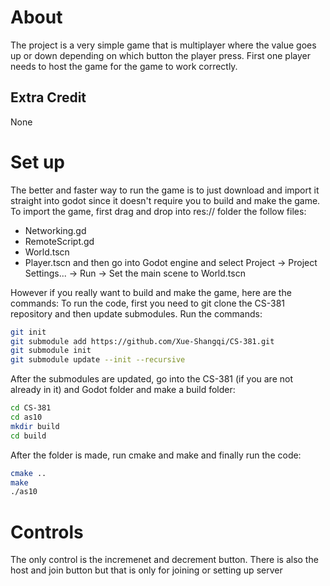 # About
The project is a very simple game that is multiplayer where the value goes up  or down depending on which button the player press. First one player needs to host the game for the game to work correctly.

## Extra Credit 
None

# Set up
The better and faster way to run the game is to just download and import it straight into godot since it doesn't require you to build and make the game. To import the game, first drag and drop into res:// folder the follow files:
* Networking.gd
* RemoteScript.gd
* World.tscn
* Player.tscn
and then go into Godot engine and select Project -> Project Settings... -> Run -> Set the main scene to World.tscn


However if you really want to build and make the game, here are the commands:
To run the code, first you need to git clone the CS-381 repository and then update submodules. Run the commands:
```bash
git init
git submodule add https://github.com/Xue-Shangqi/CS-381.git
git submodule init
git submodule update --init --recursive
```
After the submodules are updated, go into the CS-381 (if you are not already in it) and Godot folder and make a build folder:
```bash
cd CS-381
cd as10
mkdir build
cd build
```
After the folder is made, run cmake and make and finally run the code:
```bash
cmake ..
make
./as10
```
# Controls
The only control is the incremenet and decrement button. There is also the host and join button but that is only for joining or setting up server 